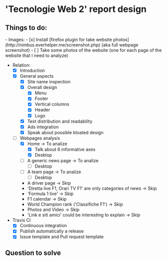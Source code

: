 # 'Tecnologie Web 2' report design

<h2>Things to do:</h2>
- Images:
  - [x] Install [firefox plugin for take website photos](http://nimbus.everhelper.me/screenshot.php) (aka full webpage screenshot)
  - [ ] Take some photos of the website (one for each page of the website that I need to analyze)

- Relation:
  - [x] Introduction
  - [x] General aspects
    - [x] Site name inspection
    - [x] Overall design
      - [x] Menu
      - [x] Footer
      - [x] Vertical columns
      - [x] Header
      - [x] Logo
    - [x] Text distribution and readability
    - [x] Ads integration
    - [x] Speak about possible bloated design
  - [ ] Webpages analysis
    - [x] Home -> To analize
      - [x] Talk about 6 informative axes
      - [x] Desktop
    - [ ] A generic news page -> To analize
      - [ ] Desktop
    - [ ] A team page -> To analize
      - [ ] Desktop
    - A driver page -> Skip
    - 'Diretta live F1, Orari TV F1' are only categories of news -> Skip
    - 'Formula 1 live' -> Skip
    - F1 calendar -> Skip
    - World Champion rank ('Classifiche F1') -> Skip
    - Photos and Video -> Skip
    - 'Link e siti amici' could be interesting to explain -> Skip
    
- Travis CI
  - [x] Continuous integration
  - [x] Publish automatically a release
  - [x] Issue template and Pull request template

<h2>Question to solve</2>
